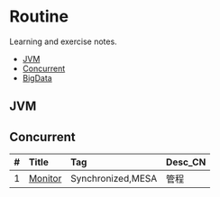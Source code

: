 # Routine
Learning and exercise notes.

- [JVM](#JVM)
- [Concurrent](#Concurrent)
- [BigData](#BigData)

## JVM

## Concurrent

| #    | Title                                      | Tag                | Desc_CN               |
| :--- | :------------------------------------------| :------------------| :-------------------- |
| 1    | [Monitor][1]                               | Synchronized,MESA  | 管程                   |




[1]: https://github.com/mantoudev/routine/tree/master/Concurrent.C/concurrent/monitor
